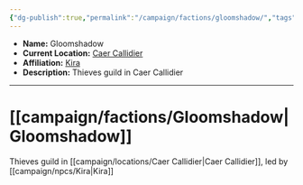 ```yaml
---
{"dg-publish":true,"permalink":"/campaign/factions/gloomshadow/","tags":["faction"],"noteIcon":"","created":"2025-10-26T09:21:56.455-07:00","updated":"2025-10-27T16:33:48.076-07:00"}
---
```



<p><span><ul>
<li dir="auto"><strong>Name:</strong> Gloomshadow</li>
<li dir="auto"><strong>Current Location:</strong> <a data-tooltip-position="top" aria-label="campaign/locations/Caer Callidier.md" data-href="campaign/locations/Caer Callidier.md" href="campaign/locations/Caer Callidier.md" class="internal-link" target="_blank" rel="noopener nofollow">Caer Callidier</a></li>
<li dir="auto"><strong>Affiliation:</strong> <a data-tooltip-position="top" aria-label="campaign/npcs/Kira.md" data-href="campaign/npcs/Kira.md" href="campaign/npcs/Kira.md" class="internal-link" target="_blank" rel="noopener nofollow">Kira</a></li>
<li dir="auto"><strong>Description:</strong> Thieves guild in Caer Callidier</li>
</ul></span></p>

---

# [[campaign/factions/Gloomshadow\|Gloomshadow]]
Thieves guild in [[campaign/locations/Caer Callidier\|Caer Callidier]], led by [[campaign/npcs/Kira\|Kira]] 